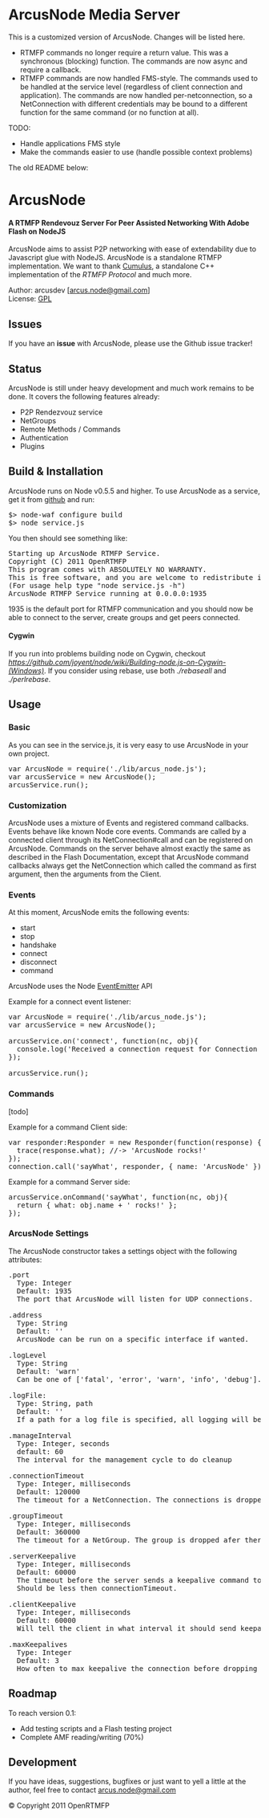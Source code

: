 # ArcusNode Media Server

This is a customized version of ArcusNode. Changes will be listed here.

* RTMFP commands no longer require a return value. This was a synchronous (blocking) function. The commands are now async and require a callback.
* RTMFP commands are now handled FMS-style. The commands used to be handled at the service level (regardless of client connection and application). The commands are now handled per-netconnection, so a NetConnection with different credentials may be bound to a different function for the same command (or no function at all).

TODO:
* Handle applications FMS style
* Make the commands easier to use (handle possible context problems)

The old README below:

# ArcusNode
#### A RTMFP Rendevouz Server For Peer Assisted Networking With Adobe Flash on NodeJS
ArcusNode aims to assist P2P networking with ease of extendability due to Javascript glue with NodeJS.
ArcusNode is a standalone RTMFP implementation.
We want to thank [Cumulus](http://github.com/OpenRTMFP/Cumulus), a standalone C++ implementation of the _RTMFP Protocol_ and much more.

Author: arcusdev [arcus.node@gmail.com]  
License: [GPL](http://www.gnu.org/licenses/) 

## Issues
If you have an **issue** with ArcusNode, please use the Github issue tracker!


## Status
ArcusNode is still under heavy development and much work remains to be done. 
It covers the following features already:

* P2P Rendezvouz service
* NetGroups
* Remote Methods / Commands
* Authentication
* Plugins


## Build & Installation
ArcusNode runs on Node v0.5.5 and higher. To use ArcusNode as a service, get it from [github](http://github.com/OpenRTMFP/ArcusNode) and run:
<pre>
$> node-waf configure build
$> node service.js
</pre>
You then should see something like:
<pre>
Starting up ArcusNode RTMFP Service.
Copyright (C) 2011 OpenRTMFP
This program comes with ABSOLUTELY NO WARRANTY.
This is free software, and you are welcome to redistribute it under certain conditions.
(For usage help type "node service.js -h")
ArcusNode RTMFP Service running at 0.0.0.0:1935
</pre>
1935 is the default port for RTMFP communication and you should now be able to connect to the server, create groups and get peers connected.

#### Cygwin
If you run into problems building node on Cygwin, checkout _https://github.com/joyent/node/wiki/Building-node.js-on-Cygwin-(Windows)_.
If you consider using rebase, use both _./rebaseall_ and _./perlrebase_.

## Usage
### Basic
As you can see in the service.js, it is very easy to use ArcusNode in your own project.
<pre>
var ArcusNode = require('./lib/arcus_node.js');
var arcusService = new ArcusNode();
arcusService.run();
</pre>

### Customization
ArcusNode uses a mixture of Events and registered command callbacks. Events behave like known Node core events.
Commands are called by a connected client through its NetConnection#call and can be registered on ArcusNode. 
Commands on the server behave almost exactly the same as described in the Flash Documentation,
except that ArcusNode command callbacks always get the NetConnection which called the command as first argument, then the arguments from the Client. 

### Events

At this moment, ArcusNode emits the following events:

* start
* stop
* handshake
* connect
* disconnect
* command

ArcusNode uses the Node [EventEmitter](http://nodejs.org/docs/v0.5.3/api/events.html#events.EventEmitter) API

Example for a connect event listener:
<pre>
var ArcusNode = require('./lib/arcus_node.js');
var arcusService = new ArcusNode();

arcusService.on('connect', function(nc, obj){
  console.log('Received a connection request for Connection ' + nc.id + ' with the properties', obj);
});

arcusService.run();
</pre>


### Commands
[todo]

Example for a command Client side:
<pre>
var responder:Responder = new Responder(function(response) {
  trace(response.what); //-> 'ArcusNode rocks!'
});
connection.call('sayWhat', responder, { name: 'ArcusNode' });
</pre>

Example for a command Server side:
<pre>
arcusService.onCommand('sayWhat', function(nc, obj){
  return { what: obj.name + ' rocks!' };
});
</pre>

### ArcusNode Settings

The ArcusNode constructor takes a settings object with the following attributes:

<pre>
.port
  Type: Integer
  Default: 1935
  The port that ArcusNode will listen for UDP connections.
  
.address
  Type: String
  Default: ''
  ArcusNode can be run on a specific interface if wanted.
  
.logLevel
  Type: String
  Default: 'warn'
  Can be one of ['fatal', 'error', 'warn', 'info', 'debug'].
  
.logFile:
  Type: String, path
  Default: ''
  If a path for a log file is specified, all logging will be written to that file.

.manageInterval 
  Type: Integer, seconds 
  default: 60 
  The interval for the management cycle to do cleanup

.connectionTimeout 
  Type: Integer, milliseconds 
  Default: 120000 
  The timeout for a NetConnection. The connections is dropped after the NetConnection was unused for that amount of time. 

.groupTimeout
  Type: Integer, milliseconds
  Default: 360000
  The timeout for a NetGroup. The group is dropped afer there was no interaction for that amount of time.

.serverKeepalive
  Type: Integer, milliseconds
  Default: 60000
  The timeout before the server sends a keepalive command to the client.
  Should be less then connectionTimeout.

.clientKeepalive
  Type: Integer, milliseconds
  Default: 60000
  Will tell the client in what interval it should send keepalive messages

.maxKeepalives
  Type: Integer
  Default: 3
  How often to max keepalive the connection before dropping it.
</pre>

## Roadmap
To reach version 0.1:

* Add testing scripts and a Flash testing project
* Complete AMF reading/writing (70%)

## Development
If you have ideas, suggestions, bugfixes or just want to yell a little at the author,
feel free to contact arcus.node@gmail.com


&copy; Copyright 2011 OpenRTMFP
